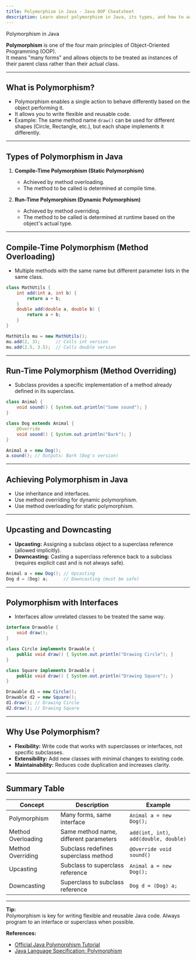 ```yaml
---
title: Polymorphism in Java - Java OOP Cheatsheet
description: Learn about polymorphism in Java, its types, and how to achieve it in object-oriented programming.
---
```


<base-title :title="frontmatter.title" :description="frontmatter.description">
Polymorphism in Java
</base-title>

**Polymorphism** is one of the four main principles of Object-Oriented Programming (OOP).  
It means "many forms" and allows objects to be treated as instances of their parent class rather than their actual class.

---

## What is Polymorphism?

- Polymorphism enables a single action to behave differently based on the object performing it.
- It allows you to write flexible and reusable code.
- Example: The same method name `draw()` can be used for different shapes (Circle, Rectangle, etc.), but each shape implements it differently.

---

## Types of Polymorphism in Java

1. **Compile-Time Polymorphism (Static Polymorphism)**
   - Achieved by method overloading.
   - The method to be called is determined at compile time.

2. **Run-Time Polymorphism (Dynamic Polymorphism)**
   - Achieved by method overriding.
   - The method to be called is determined at runtime based on the object's actual type.

---

## Compile-Time Polymorphism (Method Overloading)

- Multiple methods with the same name but different parameter lists in the same class.

```java
class MathUtils {
    int add(int a, int b) {
        return a + b;
    }
    double add(double a, double b) {
        return a + b;
    }
}

MathUtils mu = new MathUtils();
mu.add(2, 3);      // Calls int version
mu.add(2.5, 3.5);  // Calls double version
```

---

## Run-Time Polymorphism (Method Overriding)

- Subclass provides a specific implementation of a method already defined in its superclass.

```java
class Animal {
    void sound() { System.out.println("Some sound"); }
}

class Dog extends Animal {
    @Override
    void sound() { System.out.println("Bark"); }
}

Animal a = new Dog();
a.sound(); // Outputs: Bark (Dog's version)
```

---

## Achieving Polymorphism in Java

- Use inheritance and interfaces.
- Use method overriding for dynamic polymorphism.
- Use method overloading for static polymorphism.

---

## Upcasting and Downcasting

- **Upcasting:** Assigning a subclass object to a superclass reference (allowed implicitly).
- **Downcasting:** Casting a superclass reference back to a subclass (requires explicit cast and is not always safe).

```java
Animal a = new Dog(); // Upcasting
Dog d = (Dog) a;      // Downcasting (must be safe)
```

---

## Polymorphism with Interfaces

- Interfaces allow unrelated classes to be treated the same way.

```java
interface Drawable {
    void draw();
}

class Circle implements Drawable {
    public void draw() { System.out.println("Drawing Circle"); }
}

class Square implements Drawable {
    public void draw() { System.out.println("Drawing Square"); }
}

Drawable d1 = new Circle();
Drawable d2 = new Square();
d1.draw(); // Drawing Circle
d2.draw(); // Drawing Square
```

---

## Why Use Polymorphism?

- **Flexibility:** Write code that works with superclasses or interfaces, not specific subclasses.
- **Extensibility:** Add new classes with minimal changes to existing code.
- **Maintainability:** Reduces code duplication and increases clarity.

---

## Summary Table

| Concept                | Description                                  | Example                        |
|------------------------|----------------------------------------------|--------------------------------|
| Polymorphism           | Many forms, same interface                   | `Animal a = new Dog();`        |
| Method Overloading     | Same method name, different parameters       | `add(int, int)`, `add(double, double)` |
| Method Overriding      | Subclass redefines superclass method         | `@Override void sound()`       |
| Upcasting              | Subclass to superclass reference             | `Animal a = new Dog();`        |
| Downcasting            | Superclass to subclass reference             | `Dog d = (Dog) a;`             |

---

**Tip:**  
Polymorphism is key for writing flexible and reusable Java code. Always program to an interface or superclass when possible.

**References:**  
- [Official Java Polymorphism Tutorial](https://docs.oracle.com/javase/tutorial/java/IandI/polymorphism.html)
- [Java Language Specification: Polymorphism](https://docs.oracle.com/javase/specs/jls/se21/html/jls-15.html#jls-15.12)